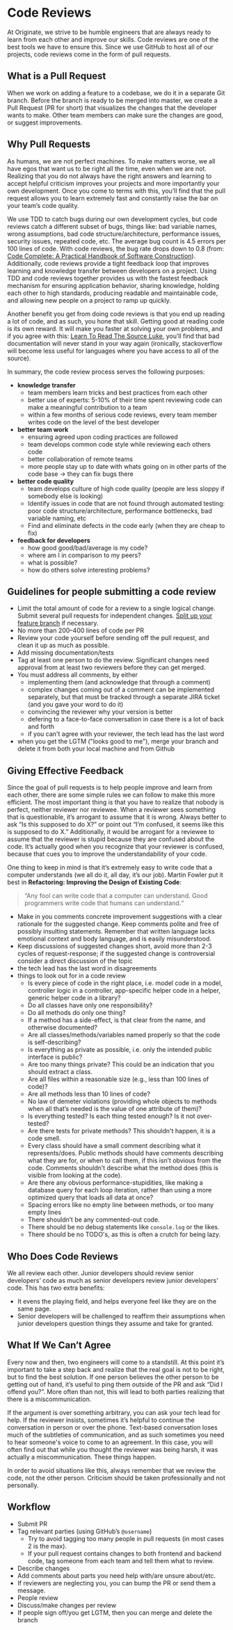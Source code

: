 # Code Reviews

At Originate, we strive to be humble engineers that are always ready to learn from each other and improve our skills. Code reviews are one of the best
tools we have to ensure this. Since we use GitHub to host all of our projects, code reviews come in the form of pull requests.

## What is a Pull Request

When we work on adding a feature to a codebase, we do it in a separate Git branch. Before the branch is ready to be merged into master, we create a Pull
Request (PR for short) that visualizes the changes that the developer wants to make. Other team members can make sure the changes are good, or suggest
improvements.

## Why Pull Requests

As humans, we are not perfect machines. To make matters worse, we all have egos that want us to be right all the time, even when we are not. Realizing that you
do not always have the right answers and learning to accept helpful criticism improves your projects and more importantly your own development. Once you come to
terms with this, you’ll find that the pull request allows you to learn extremely fast and constantly raise the bar on your team’s code quality.

We use TDD to catch bugs during our own development cycles, but code reviews catch a different subset of bugs, things like: bad variable names, wrong assumptions,
bad code structure/architecture, performance issues, security issues, repeated code, etc. The average bug count is 4.5 errors per 100 lines of code. With code reviews,
the bug rate drops down to 0.8 (from: [Code Complete: A Practical Handbook of Software Construction](http://www.amazon.com/Code-Complete-Practical-Handbook-Construction/dp/0735619670)).
Additionally, code reviews provide a tight feedback loop that improves learning and knowledge transfer between developers on a project. Using TDD and code reviews
together provides us with the fastest feedback mechanism for ensuring application behavior, sharing knowledge, holding each other to high standards, producing readable
and maintainable code, and allowing new people on a project to ramp up quickly.

Another benefit you get from doing code reviews is that you end up reading a lot of code, and as such, you hone that skill. Getting good at reading code is
its own reward. It will make you faster at solving your own problems, and if you agree with this:
[Learn To Read The Source Luke](http://blog.codinghorror.com/learn-to-read-the-source-luke/),
you’ll find that bad documentation will never stand in your way again (ironically, stackoverflow will become less useful for languages where you have access to
all of the source).

In summary, the code review process serves the following purposes:
* __knowledge transfer__
  * team members learn tricks and best practices from each other
  * better use of experts: 5-10% of their time spent reviewing code can make a meaningful contribution to a team
  * within a few months of serious code reviews, every team member writes code on the level of the best developer
* __better team work__
  * ensuring agreed upon coding practices are followed
  * team develops common code style while reviewing each others code
  * better collaboration of remote teams
  * more people stay up to date with whats going on in other parts of the code base → they can fix bugs there
* __better code quality__
  * team develops culture of high code quality (people are less sloppy if somebody else is looking)
  * Identify issues in code that are not found through automated testing: poor code structure/architecture, performance bottlenecks, bad variable naming, etc
  * Find and eliminate defects in the code early (when they are cheap to fix)
* __feedback for developers__
  * how good good/bad/average is my code?
  * where am I in comparison to my peers?
  * what is possible?
  * how do others solve interesting problems?


## Guidelines for people submitting a code review

* Limit the total amount of code for a review to a single logical change.
  Submit several pull requests for independent changes.
  [Split up your feature branch](http://blog.originate.com/blog/2015/02/13/refactoring-git-branches-part-ii/) if necessary.
* No more than 200–400 lines of code per PR
* Review your code yourself before sending off the pull request, and clean it up as much as possible.
* Add missing documentation/tests
* Tag at least one person to do the review. Significant changes need approval from at least two reviewers before they can get merged.
* You must address all comments, by either
  * implementing them (and acknowledge that through a comment)
  * complex changes coming out of a comment can be implemented separately, but that must be tracked through a separate JIRA ticket (and you gave your word to do it)
  * convincing the reviewer why your version is better
  * defering to a face-to-face conversation in case there is a lot of back and forth
  * if you can't agree with your reviewer, the tech lead has the last word
* when you get the LGTM ("looks good to me"), merge your branch and delete it from both your local machine and from Github


## Giving Effective Feedback

Since the goal of pull requests is to help people improve and learn from each other, there are some simple rules we can follow to make this more efficient.
The most important thing is that you have to realize that nobody is perfect, neither reviewer nor reviewee. When a reviewer sees something that is questionable,
it’s arrogant to assume that it is wrong. Always better to ask “Is this supposed to do X?” or point out “I’m confused, it seems like this is supposed to do X.”
Additionally, it would be arrogant for a reviewee to assume that the reviewer is stupid because they are confused about the code. It’s actually good when
you recognize that your reviewer is confused, because that cues you to improve the understandability of your code.

One thing to keep in mind is that it’s extremely easy to write code that a computer understands (we all do it, all day, it’s our job). Martin Fowler put it
best in __Refactoring: Improving the Design of Existing Code__:

> “Any fool can write code that a computer can understand. Good programmers write code that humans can understand.“

* Make in you comments concrete improvement suggestions with a clear rationale for the suggested change.
  Keep comments polite and free of possibly insulting statements.
  Remember that written language lacks emotional context and body language, and is easily misunderstood.
* Keep discussions of suggested changes short, avoid more than 2-3 cycles of request-response; if the suggested change is controversial consider a direct discussion of the topic
* the tech lead has the last word in disagreements
* things to look out for in a code review
  * Is every piece of code in the right place, i.e. model code in a model, controller logic in a controller, app-specific helper code in a helper, generic helper code in a library?
  * Do all classes have only one responsibility?
  * Do all methods do only one thing?
  * If a method has a side-effect, is that clear from the name, and otherwise documented?
  * Are all classes/methods/variables named properly so that the code is self-describing?
  * Is everything as private as possible, i.e. only the intended public interface is public?
  * Are too many things private? This could be an indication that you should extract a class.
  * Are all files within a reasonable size (e.g., less than 100 lines of code)?
  * Are all methods less than 10 lines of code?
  * No law of demeter violations (providing whole objects to methods when all that’s needed is the value of one attribute of them)?
  * Is everything tested? Is each thing tested enough? Is it not over-tested?
  * Are there tests for private methods? This shouldn't happen, it is a code smell.
  * Every class should have a small comment describing what it represents/does. Public methods should have comments describing what they are for, or when to call them, if this isn’t obvious from the code. Comments shouldn’t describe what the method does (this is visible from looking at the code).
  * Are there any obvious performance-stupidities, like making a database query for each loop iteration, rather than using a more optimized query that loads all data at once?
  * Spacing errors like no empty line between methods, or too many empty lines
  * There shouldn’t be any commented-out code.
  * There should be no debug statements like `console.log` or the likes.
  * There should be no TODO's, as this is often a crutch for being lazy.


## Who Does Code Reviews

We all review each other. Junior developers should review senior developers’ code as much as senior developers review junior developers’ code. This has two
extra benefits:

* It evens the playing field, and helps everyone feel like they are on the same page.
* Senior developers will be challenged to reaffirm their assumptions when junior developers question things they assume and take for granted.


## What If We Can’t Agree

Every now and then, two engineers will come to a standstill. At this point it’s important to take a step back and realize that the real goal is not to be
right, but to find the best solution. If one person believes the other person to be getting out of hand, it’s useful to ping them outside of the PR and ask
“Did I offend you?”. More often than not, this will lead to both parties realizing that there is a miscommunication.

If the argument is over something arbitrary, you can ask your tech lead for help. If the reviewer insists, sometimes it’s helpful to continue the conversation in person or over the phone. Text-based conversation loses much of the subtleties of communication, and as such sometimes you need
to hear someone's voice to come to an agreement. In this case, you will often find out that while you thought the reviewer was being harsh, it was actually a
miscommunication. These things happen.

In order to avoid situations like this, always remember that we review the code, not the other person. Criticism should be taken professionally and not personally.

## Workflow

* Submit PR
* Tag relevant parties (using GitHub’s `@username`)
  * Try to avoid tagging too many people in pull requests (in most cases 2 is the max).
  * If your pull request contains changes to both frontend and backend code, tag someone from each team and tell them what to review.
* Describe changes
* Add comments about parts you need help with/are unsure about/etc.
* If reviewers are neglecting you, you can bump the PR or send them a message.
* People review
* Discuss/make changes per review
* If people sign off/you get LGTM, then you can merge and delete the branch
